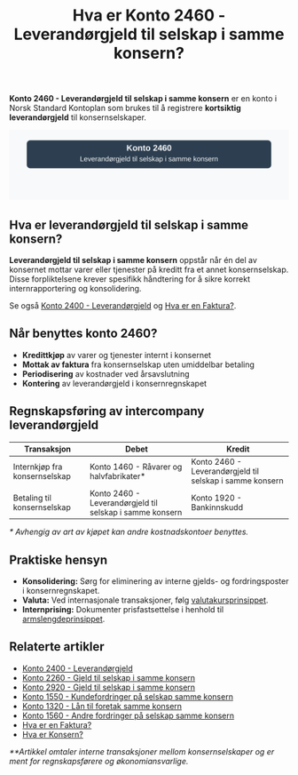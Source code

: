 ﻿---
title: "Hva er Konto 2460 - Leverandørgjeld til selskap i samme konsern?"
meta_title: "2460-leverandorgjeld-til-selskap-i-samme-konsern"
meta_description: '**Konto 2460 - Leverandørgjeld til selskap i samme konsern** er en konto i Norsk Standard Kontoplan som brukes til å registrere **kortsiktig leverandørgjeld*...'
slug: 2460-leverandorgjeld-til-selskap-i-samme-konsern
type: blog
layout: pages/single
---

**Konto 2460 - Leverandørgjeld til selskap i samme konsern** er en konto i Norsk Standard Kontoplan som brukes til å registrere **kortsiktig leverandørgjeld** til konsernselskaper.

![Illustrasjon av konto 2460 Leverandørgjeld til selskap i samme konsern](2460-leverandorgjeld-til-selskap-i-samme-konsern-image.svg)

## Hva er leverandørgjeld til selskap i samme konsern?

**Leverandørgjeld til selskap i samme konsern** oppstår når én del av konsernet mottar varer eller tjenester på kreditt fra et annet konsernselskap. Disse forpliktelsene krever spesifikk håndtering for å sikre korrekt internrapportering og konsolidering.

Se også [Konto 2400 - Leverandørgjeld](/blogs/kontoplan/2400-leverandorgjeld "Konto 2400 - Leverandørgjeld") og [Hva er en Faktura?](/blogs/regnskap/hva-er-en-faktura "Hva er en Faktura? En Guide til Norske Fakturakrav").

## Når benyttes konto 2460?

* **Kredittkjøp** av varer og tjenester internt i konsernet
* **Mottak av faktura** fra konsernselskap uten umiddelbar betaling
* **Periodisering** av kostnader ved årsavslutning
* **Kontering** av leverandørgjeld i konsernregnskapet

## Regnskapsføring av intercompany leverandørgjeld

| Transaksjon                            | Debet                                          | Kredit                                                      |
|----------------------------------------|------------------------------------------------|-------------------------------------------------------------|
| Internkjøp fra konsernselskap         | Konto 1460 - Råvarer og halvfabrikater*        | Konto 2460 - Leverandørgjeld til selskap i samme konsern    |
| Betaling til konsernselskap           | Konto 2460 - Leverandørgjeld til selskap i samme konsern | Konto 1920 - Bankinnskudd                          |

_* Avhengig av art av kjøpet kan andre kostnadskontoer benyttes._

## Praktiske hensyn

* **Konsolidering:** Sørg for eliminering av interne gjelds- og fordringsposter i konsernregnskapet.
* **Valuta:** Ved internasjonale transaksjoner, følg [valutakursprinsippet](/blogs/regnskap/hva-er-valutakurs "Hva er Valutakurs? Prinsipper for valutahåndtering i regnskap").
* **Internprising:** Dokumenter prisfastsettelse i henhold til [armslengdeprinsippet](/blogs/regnskap/hva-er-internprising "Hva er Internprising? Retningslinjer for konserninternt salg").

## Relaterte artikler

* [Konto 2400 - Leverandørgjeld](/blogs/kontoplan/2400-leverandorgjeld "Konto 2400 - Leverandørgjeld")
* [Konto 2260 - Gjeld til selskap i samme konsern](/blogs/kontoplan/2260-gjeld-til-selskap-i-samme-konsern "Konto 2260 - Gjeld til selskap i samme konsern")
* [Konto 2920 - Gjeld til selskap i samme konsern](/blogs/kontoplan/2920-gjeld-til-selskap-i-samme-konsern "Konto 2920 - Gjeld til selskap i samme konsern i Norsk Standard Kontoplan")
* [Konto 1550 - Kundefordringer på selskap samme konsern](/blogs/kontoplan/1550-kundefordringer-pa-selskap-samme-konsern "Konto 1550 - Kundefordringer på selskap samme konsern")
* [Konto 1320 - Lån til foretak samme konsern](/blogs/kontoplan/1320-lan-til-foretak-samme-konsern "Konto 1320 - Lån til foretak samme konsern")
* [Konto 1560 - Andre fordringer på selskap samme konsern](/blogs/kontoplan/1560-andre-fordringer-pa-selskap-samme-konsern "Konto 1560 - Andre fordringer på selskap samme konsern")
* [Hva er en Faktura?](/blogs/regnskap/hva-er-en-faktura "Hva er en Faktura? En Guide til Norske Fakturakrav")
* [Hva er Konsern?](/blogs/regnskap/hva-er-konsern "Hva er Konsern? Komplett Guide til Konsernstrukturer og Konsernregnskap")

_**Artikkel omtaler interne transaksjoner mellom konsernselskaper og er ment for regnskapsførere og økonomiansvarlige._






